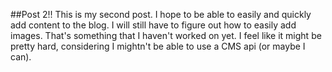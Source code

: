 ##Post 2!!
This is my second post. I hope to be able to easily and quickly add content to the blog. I will still have to figure out how to easily add images. That's something that I haven't worked on yet. I feel like it might be pretty hard, considering I mightn't be able to use a CMS api (or maybe I can).